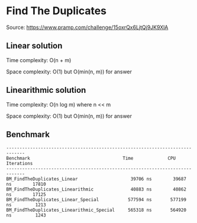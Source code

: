 # Find The Duplicates

Source: https://www.pramp.com/challenge/15oxrQx6LjtQj9JK9XlA

## Linear solution

Time complexity: O(n + m)

Space complexity: O(1) but O(min(n, m)) for answer

## Linearithmic solution

Time complexity: O(n log m) where n << m

Space complexity:  O(1) but O(min(n, m)) for answer

## Benchmark
```
-----------------------------------------------------------------------------
Benchmark                                   Time             CPU   Iterations
-----------------------------------------------------------------------------
BM_FindTheDuplicates_Linear                    39706 ns        39687 ns        17810
BM_FindTheDuplicates_Linearithmic              40883 ns        40862 ns        17125
BM_FindTheDuplicates_Linear_Special           577594 ns       577199 ns         1213
BM_FindTheDuplicates_Linearithmic_Special     565318 ns       564920 ns         1243
```
